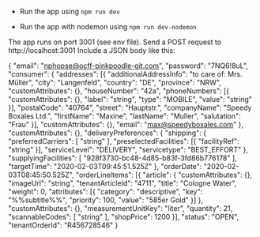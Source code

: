 - Run the app using 
`npm run dev`

- Run the app with nodemon using 
`npm run dev-nodemon`

The app runs on port 3001 (see env file). Send a POST request to http://localhost:3001 
Include a JSON body like this: 

{
	"email": "nphopse@ocff-pinkpoodle-git.com",
	"password": "7NQ6!8uL",
	"consumer": {
		"addresses": [{
			"additionalAddressInfo": "to care of: Mrs. Müller",
			"city": "Langenfeld",
			"country": "DE",
			"province": "NRW",
			"customAttributes": {},
			"houseNumber": "42a",
			"phoneNumbers": [{
				"customAttributes": {},
				"label": "string",
				"type": "MOBILE",
				"value": "string"
			}],
			"postalCode": "40764",
			"street": "Hauptstr.",
			"companyName": "Speedy Boxales Ltd.",
			"firstName": "Maxine",
			"lastName": "Muller",
			"salutation": "Frau"
		}],
		"customAttributes": {},
		"email": "max@speedyboxales.com"
	},
	"customAttributes": {},
	"deliveryPreferences": {
		"shipping": {
			"preferredCarriers": [
				"string"
			],
			"preselectedFacilities": [{
				"facilityRef": "string"
			}],
			"serviceLevel": "DELIVERY",
			"servicetype": "BEST_EFFORT"
		},
		"supplyingFacilities": [
			"928f3730-bc48-4d85-b83f-3fd86b776178"
		],
		"targetTime": "2020-02-03T09:45:51.525Z"
	},
	"orderDate": "2020-02-03T08:45:50.525Z",
	"orderLineItems": [{
		"article": {
			"customAttributes": {},
			"imageUrl": "string",
			"tenantArticleId": "4711",
			"title": "Cologne Water",
			"weight": 0,
			"attributes": [{
				"category": "descriptive",
				"key": "%%subtitle%%",
				"priority": 100,
				"value": "585er Gold"
			}]
		},
		"customAttributes": {},
		"measurementUnitKey": "liter",
		"quantity": 21,
		"scannableCodes": [
			"string"
		],
		"shopPrice": 1200
	}],
	"status": "OPEN",
	"tenantOrderId": "R456728546"
}
